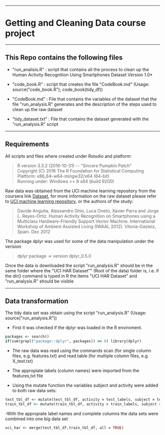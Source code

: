 ***
# Getting and Cleaning Data course project #
***

## This Repo contains the following files ##

- "run_analisis.R" : script that contains all the process to clean up the Human Activity Recognition Using Smartphones Dataset Version 1.0*

- "code_book.R" : script that creates the file "CodeBook.md" (Usage: source("code_book.R"); code_book(tidy_df))

- "CodeBook.md" : File that contains the variables of the dataset that the file "run_analysis.R" generates and the description of the steps used to clean up the raw dataset

- "tidy_dataset.txt" : File that contains the dataset generated with the "run_analysis.R" script
***
## Requirements ##

All scripts and files where created under Rstudio and platform:

> R version 3.3.2 (2016-10-31) -- "Sincere Pumpkin Patch"  
> Copyright (C) 2016 The R Foundation for Statistical Computing  
> Platform: x86_64-w64-mingw32/x64 (64-bit)  
> Running under: Windows >= 8 x64 (build 9200)

Raw data was obtained from the UCI machine learning repository from the coursera link [Dataset](https://d396qusza40orc.cloudfront.net/getdata%2Fprojectfiles%2FUCI%20HAR%20Dataset.zip), for more information on the raw dataset please refer to [UCI machine learning repository](http://archive.ics.uci.edu/ml/datasets/Human+Activity+Recognition+Using+Smartphones), or the authors of the study:

> Davide Anguita, Alessandro Ghio, Luca Oneto, Xavier Parra and Jorge L. Reyes-Ortiz. Human Activity Recognition on Smartphones using a Multiclass Hardware-Friendly Support Vector Machine. International Workshop of Ambient Assisted Living (IWAAL 2012). Vitoria-Gasteiz, Spain. Dec 2012

The package dplyr was used for some of the data manipulation under the verision

> dplyr package -> version dplyr_0.5.0

Once the data is downloaded the script "run_analysis.R" should be in the same folder where the "UCI HAR Dataset"" (Root of the data) folder is, i.e. if the dir() command is typed in R the items "UCI HAR Dataset" and "run_analysis.R"  should be visible

***
## Data transformation ##

The tidy data set was obtain using the script "run_analysis.R" (Usage: source("run_analysis.R"))

- First it was checked if the dplyr was loaded in the R enviroment.

```ruby
packages <- search()
if(sum(grepl("package::dplyr", packages)) == 0) library(dplyr)
```
- The raw data was read using the commands scan (for single column files, e.g. features.txt) and read.table (for multiple column files, e.g. X_test.txt)

- The appropiate labels (column names) were imported from the features,txt file

- Using the mutate function the variables subject and activity were added to both raw data sets:

```ruby
test_tbl_df <- mutate(test_tbl_df, activity = test_labels, subject = test_subject)
train_tbl_df <- mutate(train_tbl_df, activity = train_labels, subject = train_subject)
```
-With the appropiate label names and complete columns the data sets were combined into one big data set

```ruby
uci_har <- merge(test_tbl_df,train_tbl_df, all = TRUE)
```